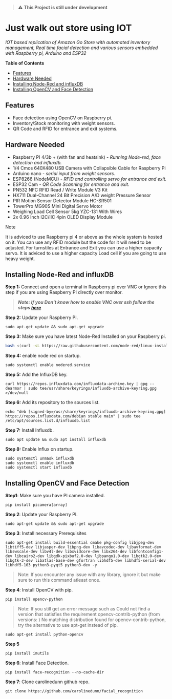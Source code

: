 > :warning: **This Project is still under development**
# Just walk out store using IOT
_IOT based replication of Amazon Go Store with automated inventory management, Real time facial detection and various sensors embedded with Raspberry pi, Arduino and ESP32_

**Table of Contents**

- [Features](#Features)
- [Hardware Needed](#Hardware-Needed)
- [Installing Node-Red and influxDB](#Installing-Node-Red-and-influxDB)
- [Installing OpenCV and Face Detection](#Installing-OpenCV-and-Face-Detection)
## Features
- Face detection using OpenCV on Raspberry pi.
- Inventory/Stock monitoring with weight sensors.
- QR Code and RFID for entrance and exit systems.

## Hardware Needed
- Raspberry PI 4/3b + (with fan and heatsink) - _Running Node-red, face detection and influxdb._
- 1/4 Cmos 640X480 USB Camera with Collapsible Cable for Raspberry Pi 
- Arduino nano - _serial input from weight sensors._
- ESP8266 (NodeMCU) - _RFID and controlling servo for entrance and exit._
- ESP32 Cam - _QR Code Scanning for entrance and exit._ 
- PN532 NFC RFID Read / Write Module V3 Kit
- HX711 Dual-Channel 24 Bit Precision A/D weight Pressure Sensor
- PIR Motion Sensor Detector Module HC-SR501
- TowerPro MG90S Mini Digital Servo Motor
- Weighing Load Cell Sensor 5kg YZC-131 With Wires
- 2x 0.96 Inch I2C/IIC 4pin OLED Display Module

> [!NOTE]
> It is adviced to use Raspberry pi 4 or above as the whole system is hosted on it.
> You can use any RFID module but the code for it will need to be adjusted.
> For turnstiles at Entrance and Exit you can use a higher capacity servo.
> It is adviced to use a higher capacity Load cell if you are going to use heavy weight.

## Installing Node-Red and influxDB
**Step 1:** Connect and open a terminal in Raspberry pi over VNC or Ignore this step if you are using Raspberry PI directly over monitor.

>***Note: If you Don't know how to enable VNC over ssh  follow the steps [here](https://www.raspberrypi.org/documentation/remote-access/vnc/)*** 

**Step 2:** Update your Raspberry PI.
```
sudo apt-get update && sudo apt-get upgrade
```
**Step 3:** Make sure you have latest Node-Red Installed on your Raspberry pi.
```bash
bash <(curl -sL https://raw.githubusercontent.com/node-red/linux-installers/master/deb/update-nodejs-and-nodered)
```
**Step 4:** enable node red on startup.
```
sudo systemctl enable nodered.service
```
**Step 5:** Add the InfluxDB key.
```
curl https://repos.influxdata.com/influxdata-archive.key | gpg --dearmor | sudo tee/usr/share/keyrings/influxdb-archive-keyring.gpg >/dev/null
```
**Step 6:** Add its repository to the sources list.
```
echo "deb [signed-by=/usr/share/keyrings/influxdb-archive-keyring.gpg] https://repos.influxdata.com/debian stable main" | sudo tee /etc/apt/sources.list.d/influxdb.list
```
**Step 7:** Install Influxdb.
```
sudo apt update && sudo apt install influxdb
```
**Step 8:** Enable Influx on startup.
```
sudo systemctl unmask influxdb
sudo systemctl enable influxdb
sudo systemctl start influxdb
```
## Installing OpenCV and Face Detection
**Step1**: Make sure you have PI camera installed.
```
pip install picamera[array]
```
**Step 2**: Update your Raspberry PI.
```
sudo apt-get update && sudo apt-get upgrade
```
**Step 3**: Install necessary Prerequisites
```
sudo apt-get install build-essential cmake pkg-config libjpeg-dev libtiff5-dev libjasper-dev libpng-dev libavcodec-dev libavformat-dev libswscale-dev libv4l-dev libxvidcore-dev libx264-dev libfontconfig1-dev libcairo2-dev libgdk-pixbuf2.0-dev libpango1.0-dev libgtk2.0-dev libgtk-3-dev libatlas-base-dev gfortran libhdf5-dev libhdf5-serial-dev libhdf5-103 python3-pyqt5 python3-dev -y
```
> Note: If you encounter any issue with any library, ignore it but make sure to run this command atleast once. 

**Step 4**: Install OpenCV with pip.
```
pip install opencv-python
```
> Note: If you still get an error message such as Could not find a version that satisfies the requirement opencv-contrib-python (from versions: ) No matching distribution found for opencv-contrib-python, try the alternative to use apt-get instead of pip.
```
sudo apt-get install python-opencv
```
**Step 5** 
```
pip install imutils
```
**Step 6**: Install Face Detection.
``` 
pip install face-recognition --no-cache-dir
```
**Step 7**: Clone carolinedunn github repo.
```
git clone https://github.com/carolinedunn/facial_recognition
```